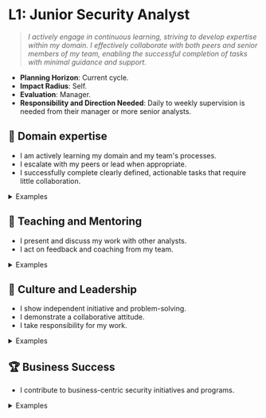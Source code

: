 # L1: Junior Security Analyst

> _I actively engage in continuous learning, striving to develop expertise within my domain. I effectively collaborate with both peers and senior members of my team, enabling the successful completion of tasks with minimal guidance and support._

- **Planning Horizon**: Current cycle.
- **Impact Radius**: Self.
- **Evaluation**: Manager.
- **Responsibility and Direction Needed**: Daily to weekly supervision is needed from their manager or more senior analysts.

## 🦉 Domain expertise

- I am actively learning my domain and my team's processes.
- I escalate with my peers or lead when appropriate.
- I successfully complete clearly defined, actionable tasks that require little collaboration.

<details>
<summary>Examples</summary>

- I attended workshops and training to increase my skills with our core platforms, such as Sumo Logic, CSE, The Hive, Crowdstrike, and Azure Entra ID.
- I was stuck on a problem, but I reached out to my team lead for help.
- I was assigned a Hive case, and I completed it on my own.

</details>

## 🌱 Teaching and Mentoring

- I present and discuss my work with other analysts.
- I act on feedback and coaching from my team.

<details>
<summary>Examples</summary>

- I shared a demo of my work in a weekly show-and-tell session.
- I applied a pattern I learned from training, and I asked a senior analyst on my team to review it to ensure I applied it correctly.
- I shadowed a senior analyst during an incident to become more familiar with our [Security Incident Response Plan (SIRP)](https://docs.google.com/document/d/1A9sG4UQy3pw6R--es_apBDAw1oWBZw1wJof2jjq_t2c/edit?usp=sharing).

</details>

## 🧭 Culture and Leadership

- I show independent initiative and problem-solving.
- I demonstrate a collaborative attitude.
- I take responsibility for my work.

<details>
<summary>Examples</summary>

- I have a passion for attending community events related to cybersecurity.
- I found it difficult to set up my environment based on the instructions, so I updated them.
- A senior analyst on my team gave me some critical feedback on my work, so I took the time to understand how to improve.
- I was comfortable sharing my thoughts on how a particular problem should be solved.

</details>

## 🏆 Business Success

- I contribute to business-centric security initiatives and programs.

<details>
<summary>Examples</summary>

- I respond to requests in a timely fashion.

</details>
